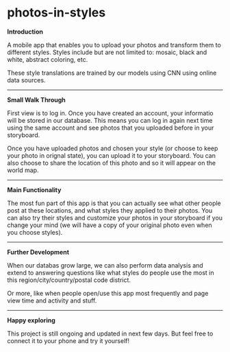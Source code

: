 # photos-in-styles
**Introduction**

A mobile app that enables you to upload your photos and transform them to different styles.
Styles include but are not limited to: mosaic, black and white, abstract coloring, etc.

These style translations are trained by our models using CNN using online data sources.

----

**Small Walk Through**

First view is to log in. Once you have created an account, your informatio will be stored in
our database. This means you can log in again next time using the same account and see photos
that you uploaded before in your storyboard.

Once you have uploaded photos and chosen your style (or choose to keep your photo in orignal state),
you can upload it to your storyboard. You can also choose to share the location of this photo
and so it will appear on the world map.

----

**Main Functionality**

The most fun part of this app is that you can actually see what other people post at these locations,
and what styles they applied to their photos. You can also try their styles and customize your photos 
in your storyboard if you change your mind (we will have a copy of your original photo even when you 
choose styles).

----

**Further Development**

When our databas grow large, we can also perform data analysis and extend to answering questions like
what styles do people use the most in this region/city/country/postal code district.

Or more, like when people open/use this app most frequently and page view time and activity and stuff.

----

**Happy exploring**

This project is still ongoing and updated in next few days. But feel free to connect it to your phone
and try it yourself!


